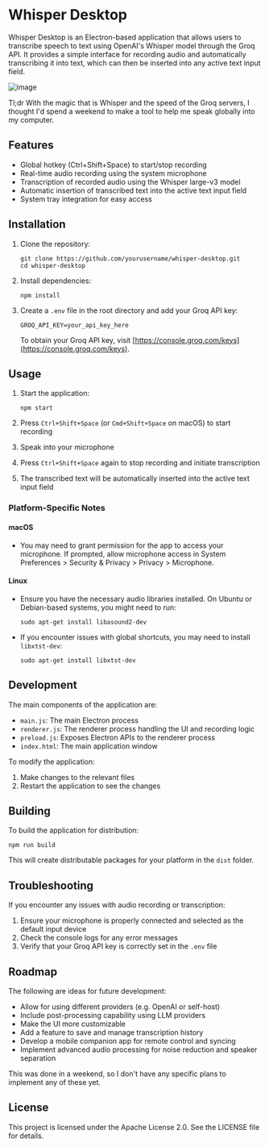# Whisper Desktop

Whisper Desktop is an Electron-based application that allows users to transcribe speech to text using OpenAI's Whisper model through the Groq API. It provides a simple interface for recording audio and automatically transcribing it into text, which can then be inserted into any active text input field.

![image](https://github.com/KernAlan/whisper-desktop/assets/63753020/9e041208-4480-4f40-96b3-bc4425956f7e)

Tl;dr With the magic that is Whisper and the speed of the Groq servers, I thought I'd spend a weekend to make a tool to help me speak globally into my computer. 

## Features

- Global hotkey (Ctrl+Shift+Space) to start/stop recording
- Real-time audio recording using the system microphone
- Transcription of recorded audio using the Whisper large-v3 model
- Automatic insertion of transcribed text into the active text input field
- System tray integration for easy access

## Installation

1. Clone the repository:

   ```
   git clone https://github.com/yourusername/whisper-desktop.git
   cd whisper-desktop
   ```

2. Install dependencies:

   ```
   npm install
   ```

3. Create a `.env` file in the root directory and add your Groq API key:
   ```
   GROQ_API_KEY=your_api_key_here
   ```

   To obtain your Groq API key, visit [https://console.groq.com/keys](https://console.groq.com/keys).

## Usage

1. Start the application:

   ```
   npm start
   ```

2. Press `Ctrl+Shift+Space` (or `Cmd+Shift+Space` on macOS) to start recording
3. Speak into your microphone
4. Press `Ctrl+Shift+Space` again to stop recording and initiate transcription
5. The transcribed text will be automatically inserted into the active text input field

### Platform-Specific Notes

#### macOS
- You may need to grant permission for the app to access your microphone. If prompted, allow microphone access in System Preferences > Security & Privacy > Privacy > Microphone.

#### Linux
- Ensure you have the necessary audio libraries installed. On Ubuntu or Debian-based systems, you might need to run:

   ```
   sudo apt-get install libasound2-dev
   ```

- If you encounter issues with global shortcuts, you may need to install `libxtst-dev`:

   ```
   sudo apt-get install libxtst-dev
   ```

## Development

The main components of the application are:

- `main.js`: The main Electron process
- `renderer.js`: The renderer process handling the UI and recording logic
- `preload.js`: Exposes Electron APIs to the renderer process
- `index.html`: The main application window

To modify the application:

1. Make changes to the relevant files
2. Restart the application to see the changes

## Building

To build the application for distribution:

   ```
   npm run build
   ```

This will create distributable packages for your platform in the `dist` folder.

## Troubleshooting

If you encounter any issues with audio recording or transcription:

1. Ensure your microphone is properly connected and selected as the default input device
2. Check the console logs for any error messages
3. Verify that your Groq API key is correctly set in the `.env` file

## Roadmap

The following are ideas for future development:

- Allow for using different providers (e.g. OpenAI or self-host)
- Include post-processing capability using LLM providers
- Make the UI more customizable
- Add a feature to save and manage transcription history
- Develop a mobile companion app for remote control and syncing
- Implement advanced audio processing for noise reduction and speaker separation

This was done in a weekend, so I don't have any specific plans to implement any of these yet.

## License

This project is licensed under the Apache License 2.0. See the LICENSE file for details.